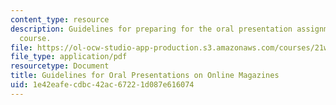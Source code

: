 ```yaml
---
content_type: resource
description: Guidelines for preparing for the oral presentation assignment of the
  course.
file: https://ol-ocw-studio-app-production.s3.amazonaws.com/courses/21w-730-5-writing-on-contemporary-issues-culture-shock-writing-editing-and-publishing-in-cyberspace-fall-2008/1e42eafecdbc42ac67221d087e616074_or_prstn_mag_gdl.pdf
file_type: application/pdf
resourcetype: Document
title: Guidelines for Oral Presentations on Online Magazines
uid: 1e42eafe-cdbc-42ac-6722-1d087e616074
---
```

